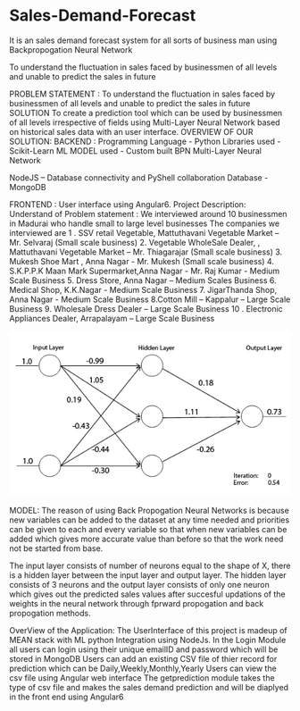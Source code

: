 # Sales-Demand-Forecast
It is an sales demand forecast system for all sorts of business man using Backpropogation Neural Network


To understand the fluctuation in sales faced by businessmen of all levels and unable to predict the sales in future




PROBLEM STATEMENT : 
To understand the fluctuation in sales faced by businessmen of all levels and unable to predict the sales in future
SOLUTION
To create a prediction tool which can be used by businessmen of all levels irrespective of fields using Multi-Layer Neural Network based on historical sales data with an user interface.
OVERVIEW OF OUR SOLUTION:
BACKEND : 
Programming Language -  Python
Libraries used -  Scikit-Learn 
ML MODEL used -  Custom built BPN Multi-Layer Neural Network

NodeJS – Database connectivity and PyShell collaboration 
Database -  MongoDB

FRONTEND : 
User interface using Angular6.
Project Description: 
Understand of Problem statement :  We interviewed around 10 businessmen in Madurai who handle small to large level businesses
The companies we interviewed are 
1 . SSV retail Vegetable, Mattuthavani Vegetable Market – Mr. Selvaraj  (Small scale business)
2. Vegetable WholeSale Dealer, , Mattuthavani Vegetable Market – Mr. Thiagarajar (Small scale business)
3. Mukesh Shoe Mart , Anna Nagar -  Mr. Mukesh  (Small scale business)
4. S.K.P.P.K Maan Mark Supermarket,Anna Nagar -  Mr. Raj Kumar -  Medium Scale Business
5. Dress Store, Anna Nagar – Medium Scales Business
6. Medical Shop, K.K.Nagar -  Medium Scale Business
7. JigarThanda Shop, Anna Nagar -  Medium Scale Business
8.Cotton Mill – Kappalur – Large Scale Business
9. Wholesale Dress Dealer – Large Scale Business
10 . Electronic Appliances Dealer, Arrapalayam – Large Scale Business


![](6cBT.gif)


MODEL:
The reason of using Back Propogation Neural Networks is because new variables can be added to the dataset at any time needed and priorities can be given to each and every variable so that when new variables can be added which gives more accurate value than before so that the work need not be started from base.

The input layer consists of number of neurons equal to the shape of X, there is a hidden layer between the input layer and output layer. The hidden layer consists of 3 neurons and the output layer consists of only one neuron which gives out the predicted sales values after succesful updations of the weights in the neural network through fprward propogation and back propogation methods.


OverView of the Application:
The UserInterface of this project is madeup of MEAN stack with ML python Integration using NodeJs.
In the Login Module all users can login using their unique emailID and password which will be stored in MongoDB
Users can add an existing CSV file of thier record for prediction which can be Daily,Weekly,Monthly,Yearly
Users can view the csv file using Angular web interface
The getprediction module takes the type of csv file and makes the sales demand prediction and will be diaplyed in the front end using Angular6
